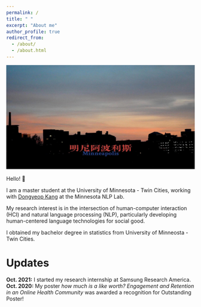 ```yaml
---
permalink: /
title: " "
excerpt: "About me"
author_profile: true
redirect_from: 
  - /about/
  - /about.html
---
```


<img src="/images/Minneapolis.png"/>

Hello! 👋<br/>

I am a master student at the University of Minnesota - Twin Cities, working with [Dongyeop Kang](https://dykang.github.io//) at the Minnesota NLP Lab.<br/>

My research interest is in the intersection of human-computer interaction (HCI) and natural language processing (NLP), particularly developing human-centered language technologies for social good.<br/>

I obtained my bachelor degree in statistics from University of Minneosta - Twin Cities.

Updates
======

**Oct. 2021:** I started my research internship at Samsung Research America.   
**Oct. 2020:** My poster *how much is a like worth? Engagement and Retention in an Online Health Community* was awarded a recognition for Outstanding Poster! 
